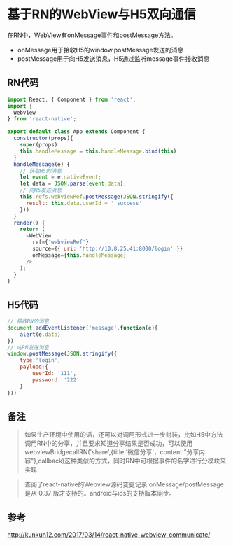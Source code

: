 基于RN的WebView与H5双向通信
=========
在RN中，WebView有onMessage事件和postMessage方法。
* onMessage用于接收H5的window.postMessage发送的消息
* postMessage用于向H5发送消息，H5通过监听message事件接收消息

## RN代码
```js
import React, { Component } from 'react';
import {
  WebView
} from 'react-native';

export default class App extends Component {
  constructor(props){
    super(props)
    this.handleMessage = this.handleMessage.bind(this)
  }
  handleMessage(e) {
    // 获取H5的消息
    let event = e.nativeEvent;
    let data = JSON.parse(event.data);
    // 向H5发送消息
    this.refs.webviewRef.postMessage(JSON.stringify({
      result: this.data.userId + ' success'
    }))
  }
  render() {
    return (
      <WebView
        ref={'webviewRef'}
        source={{ uri: 'http://10.8.25.41:8000/login' }}
        onMessage={this.handleMessage}
      />
    );
  }
}

```

## H5代码
```js
// 接收RN的消息
document.addEventListener('message',function(e){
    alert(e.data)
})
// 向RN发送消息
window.postMessage(JSON.stringify({
    type:'login',
    payload:{
        userId: '111',
        password: '222'
    }
}))
```

## 备注
> 如果生产环境中使用的话，还可以对调用形式进一步封装，比如H5中方法调用RN中的分享，并且要求知道分享结果是否成功，可以使用 webviewBridgecallRN('share',{title:'微信分享'，content:"分享内容"},callback)这种类似的方式，同时RN中可根据事件的名字进行分模块来实现

> 查阅了react-native的Webview源码变更记录 onMessage/postMessage是从 0.37 版才支持的。android与ios的支持版本同步。

## 参考
http://kunkun12.com/2017/03/14/react-native-webview-communicate/